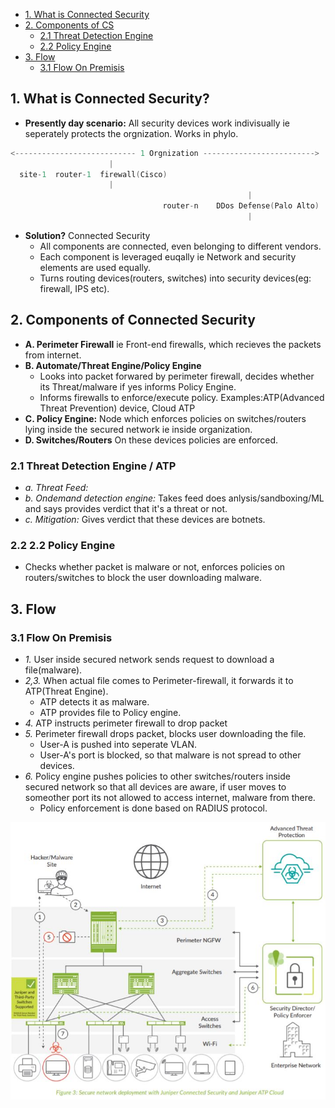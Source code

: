 - [1. What is Connected Security](#What)
- [2. Components of CS](#Pillars)
  - [2.1 Threat Detection Engine](#TDE)
  - [2.2 Policy Engine](#PE)
- [3. Flow](#Flow)
  - [3.1 Flow On Premisis](#OnPremisis)

<a name="What"></a>
## 1. What is Connected Security?
- **Presently day scenario:** All security devices work indivisually ie seperately protects the orgnization. Works in phylo.
```c
<--------------------------- 1 Orgnization ------------------------->
                      |
  site-1  router-1  firewall(Cisco)
                      |                                                               internet
                                                     |
                                  router-n    DDos Defense(Palo Alto)
                                                     |
```
- **Solution?** Connected Security
  - All components are connected, even belonging to different vendors.
  - Each component is leveraged euqally ie Network and security elements are used equally.
  - Turns routing devices(routers, switches) into security devices(eg: firewall, IPS etc).

<a name="Pillars"></a>
## 2. Components of Connected Security
- **A. Perimeter Firewall** ie Front-end firewalls, which recieves the packets from internet.
- **B. Automate/Threat Engine/Policy Engine** 
  - Looks into packet forwared by perimeter firewall, decides whether its Threat/malware if yes informs Policy Engine.
  - Informs firewalls to enforce/execute policy. Examples:ATP(Advanced Threat Prevention) device, Cloud ATP
- **C. Policy Engine:** Node which enforces policies on switches/routers lying inside the secured network ie inside organization. 
- **D. Switches/Routers** On these devices policies are enforced.

<a name="TDE"></a>
### 2.1 Threat Detection Engine / ATP
- _a. Threat Feed:_ 
- _b. Ondemand detection engine:_ Takes feed does anlysis/sandboxing/ML and says provides verdict that it's a threat or not.
- _c. Mitigation:_ Gives verdict that these devices are botnets.

<a name="PE"></a>
### 2.2 2.2 Policy Engine
- Checks whether packet is malware or not, enforces policies on routers/switches to block the user downloading malware.

<a name="Flow"></a>
## 3. Flow

<a name="OnPremisis"></a>
### 3.1 Flow On Premisis
- _1._ User inside secured network sends request to download a file(malware).
- _2,3._ When actual file comes to Perimeter-firewall, it forwards it to ATP(Threat Engine). 
  - ATP detects it as malware.
  - ATP provides file to Policy engine.
- _4._ ATP instructs perimeter firewall to drop packet
- _5._ Perimeter firewall drops packet, blocks user downloading the file.
  - User-A is pushed into seperate VLAN.
  - User-A's port is blocked, so that malware is not spread to other devices.
- _6._ Policy engine pushes policies to other switches/routers inside secured network so that all devices are aware, if user moves to someother port its not allowed to access internet, malware from there.
  - Policy enforcement is done based on RADIUS protocol.

<img src=connected_security.JPG width=700/>

